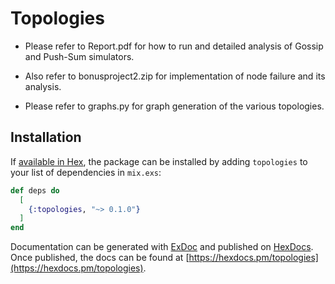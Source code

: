 # Topologies

* Please refer to Report.pdf for how to run and detailed analysis of Gossip and Push-Sum simulators.

* Also refer to bonusproject2.zip for implementation of node failure and its analysis.

* Please refer to graphs.py for graph generation of the various topologies.

## Installation

If [available in Hex](https://hex.pm/docs/publish), the package can be installed
by adding `topologies` to your list of dependencies in `mix.exs`:

```elixir
def deps do
  [
    {:topologies, "~> 0.1.0"}
  ]
end
```

Documentation can be generated with [ExDoc](https://github.com/elixir-lang/ex_doc)
and published on [HexDocs](https://hexdocs.pm). Once published, the docs can
be found at [https://hexdocs.pm/topologies](https://hexdocs.pm/topologies).
